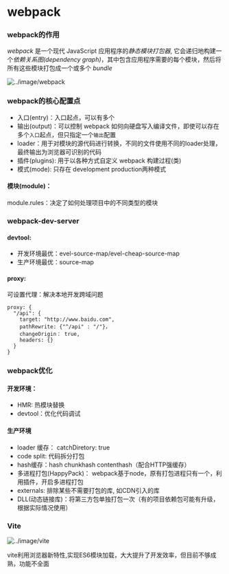 # webpack

### webpack的作用

*webpack* 是一个现代 JavaScript 应用程序的*静态模块打包器*, 它会递归地构建一个*依赖关系图(dependency graph)*，其中包含应用程序需要的每个模块，然后将所有这些模块打包成一个或多个 *bundle*

![../image/webpack](E:\blog\image\webpack.png)



### webpack的核心配置点

- 入口(entry)：入口起点，可以有多个
- 输出(output)：可以控制 webpack 如何向硬盘写入编译文件，即使可以存在多个`入口`起点，但只指定一个`输出`配置
- loader：用于对模块的源代码进行转换，不同的文件使用不同的loader处理，最终输出为浏览器可识别的代码
- 插件(plugins): 用于以各种方式自定义 webpack 构建过程(类)
- 模式(mode): 只存在 development  production两种模式

#### 模块(module)：

module.rules：决定了如何处理项目中的不同类型的模块

### webpack-dev-server

#### devtool:  

- 开发环境最优：evel-source-map/evel-cheap-source-map
- 生产环境最优：source-map

#### proxy: 

可设置代理：解决本地开发跨域问题

```
proxy: {
  "/api": {
    target: "http://www.baidu.com",
    pathRewrite: {"^/api" : "/"}，
    changeOrigin： true,
    headers: {}
  }
}
```



### webpack优化

#### 开发环境：

- HMR:  热模块替换
- devtool：优化代码调试

#### 生产环境

- loader 缓存： catchDiretory: true
- code split:  代码拆分打包
- hash缓存：hash chunkhash  contenthash（配合HTTP强缓存）
- 多进程打包(HappyPack)： webpack基于node，原有打包进程只有一个，利用插件，开启多进程打包
- externals: 排除某些不需要打包的库, 如CDN引入的库
- DLL(动态链接库)：将第三方包单独打包一次（有的项目依赖包可能有升级，根据实际情况使用）

### Vite 

![../image/vite](E:\blog\image\vite.png)

vite利用浏览器新特性,实现ES6模块加载，大大提升了开发效率，但目前不够成熟，功能不全面